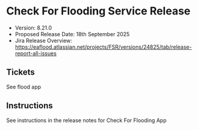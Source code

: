 # Check For Flooding Service Release

* Version: 8.21.0
* Proposed Release Date: 18th September 2025
* Jira Release Overview: https://eaflood.atlassian.net/projects/FSR/versions/24825/tab/release-report-all-issues

## Tickets


See flood app


## Instructions

See instructions in the release notes for Check For Flooding App
